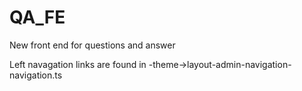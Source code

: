 # QA_FE
New front end for questions and answer

Left navagation links are found in  -theme->layout-admin-navigation-navigation.ts
